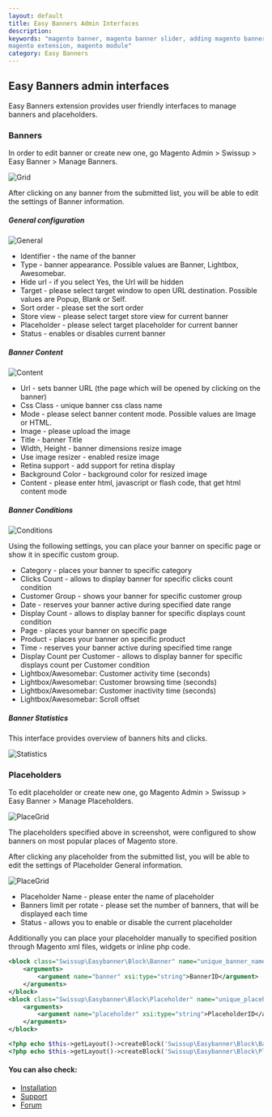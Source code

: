 ```yaml
---
layout: default
title: Easy Banners Admin Interfaces
description:
keywords: "magento banner, magento banner slider, adding magento banners,
magento extension, magento module"
category: Easy Banners
---
```


## Easy Banners admin interfaces

Easy Banners extension provides user friendly interfaces to manage banners and placeholders.

### Banners

In order to edit banner or create new one, go Magento Admin > Swissup > Easy Banner > Manage Banners.

![Grid](/images/m2/easybanners/banner-grid.png)

After clicking on any banner from the submitted list, you will be able to edit the settings of Banner information.

##### General configuration

![General](/images/m2/easybanners/general.png)

 * Identifier - the name of the banner
 * Type - banner appearance. Possible values are Banner, Lightbox, Awesomebar.
 * Hide url - if you select Yes, the Url will be hidden
 * Target - please select target window to open URL destination. Possible values are Popup, Blank or Self.
 * Sort order - please set the sort order
 * Store view - please select target store view for current banner
 * Placeholder - please select target placeholder for current banner
 * Status - enables or disables current banner

##### Banner Content

![Content](/images/m2/easybanners/content.png)

 * Url - sets banner URL (the page which will be opened by clicking on the banner)
 * Css Class - unique banner css class name
 * Mode - please select banner content mode. Possible values are Image or HTML.
 * Image - please upload the image
 * Title - banner Title
 * Width, Height - banner dimensions resize image
 * Use image resizer - enabled resize image
 * Retina support - add support for retina display
 * Background Color - background color for resized image
 * Content - please enter html, javascript or flash code, that get html content mode

##### Banner Conditions

![Conditions](/images/m2/easybanners/conditions.png)

Using the following settings, you can place your banner on specific page or show it in specific custom group.

 * Category - places your banner to specific category
 * Clicks Count - allows to display banner for specific clicks count condition
 * Customer Group - shows your banner for specific customer group
 * Date - reserves your banner active during specified date range
 * Display Count - allows to display banner for specific displays count condition
 * Page - places your banner on specific page
 * Product - places your banner on specific product
 * Time - reserves your banner active during specified time range
 * Display Count per Customer - allows to display banner for specific displays count per Customer condition
 * Lightbox/Awesomebar: Customer activity time (seconds)
 * Lightbox/Awesomebar: Customer browsing time (seconds)
 * Lightbox/Awesomebar: Customer inactivity time (seconds)
 * Lightbox/Awesomebar: Scroll offset

##### Banner Statistics

This interface provides overview of banners hits and clicks.

![Statistics](/images/m2/easybanners/statistics.png)

### Placeholders

To edit placeholder or create new one, go Magento Admin > Swissup > Easy Banner > Manage Placeholders.

![PlaceGrid](/images/m2/easybanners/placeholder-grid.png)

The placeholders specified above in screenshot, were configured to show banners on most popular places of Magento store.

After clicking any placeholder from the submitted list, you will be able to edit the settings of Placeholder General information.

![PlaceGrid](/images/m2/easybanners/placeholder_general.png)

 * Placeholder Name - please enter the name of placeholder
 * Banners limit per rotate - please set the number of banners, that will be displayed each time
 * Status - allows you to enable or disable the current placeholder

Additionally you can place your placeholder manually to specified position through Magento xml files, widgets or inline php code.

```xml
<block class="Swissup\Easybanner\Block\Banner" name="unique_banner_name">
    <arguments>
        <argument name="banner" xsi:type="string">BannerID</argument>
    </arguments>
</block>
<block class="Swissup\Easybanner\Block\Placeholder" name="unique_placeholder_name">
    <arguments>
        <argument name="placeholder" xsi:type="string">PlaceholderID</argument>
    </arguments>
</block>
```

```php
<?php echo $this->getLayout()->createBlock('Swissup\Easybanner\Block\Banner')->setBanner(BannerID)->toHtml(); ?>
<?php echo $this->getLayout()->createBlock('Swissup\Easybanner\Block\Placeholder')->setPlaceholder(PlaceholderID)->toHtml(); ?>
```

#### You can also check:

* [Installation](../installation/)
* [Support](https://swissuplabs.com/contacts/)
* [Forum](https://swissuplabs.com/magento-forum/)
